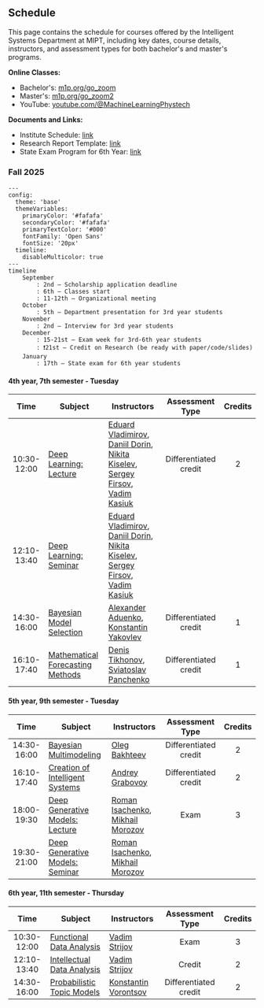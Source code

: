 ## Schedule

This page contains the schedule for courses offered by the Intelligent Systems Department at MIPT, including key dates, course details, instructors, and assessment types for both bachelor's and master's programs.

**Online Classes:**

- Bachelor's: [m1p.org/go_zoom](https://m1p.org/go_zoom)
- Master's: [m1p.org/go_zoom2](https://m1p.org/go_zoom2)
- YouTube: [youtube.com/@MachineLearningPhystech](https://www.youtube.com/@MachineLearningPhystech)

**Documents and Links:**

- Institute Schedule: [link](https://mipt.ru/upload/%D0%A3%D1%87%D0%B5%D0%B1%D0%BD%D0%BE%D0%B5%20%D1%83%D0%BF%D1%80%D0%B0%D0%B2%D0%BB%D0%B5%D0%BD%D0%B8%D0%B5/%D0%A0%D0%B0%D1%81%D0%BF%D0%B8%D1%81%D0%B0%D0%BD%D0%B8%D0%B5%20%D1%81%D0%B5%D1%81%D1%81%D0%B8%D0%B8/%D0%9B%D0%95%D0%A2%D0%9E%202023-2024/%D0%93%D1%80%D0%B0%D1%84%D0%B8%D0%BA%20%D1%83%D1%87%D0%B5%D0%B1%D0%BD%D0%BE%D0%B3%D0%BE%20%D0%BF%D1%80%D0%BE%D1%86%D0%B5%D1%81%D1%81%D0%B0%20%D0%BD%D0%B0%20%D1%81%D0%B0%D0%B9%D1%82.docx.pdf)
- Research Report Template: [link](https://docs.google.com/document/d/1XsYWC7isbiums9jqjzddHIkDjvxqKNvf/edit?usp=sharing)
- State Exam Program for 6th Year: [link](https://docs.google.com/document/d/1KkePnIg2BOf_LHBLBbgRL0W4gqKtt1W0OhJSg43lR_Y/edit?usp=sharing)

### Fall 2025

```mermaid
---
config:
  theme: 'base'
  themeVariables:
    primaryColor: '#fafafa'
    secondaryColor: '#fafafa'
    primaryTextColor: '#000'
    fontFamily: 'Open Sans'
    fontSize: '20px'
  timeline:
    disableMulticolor: true
---
timeline
    September
        : 2nd – Scholarship application deadline
        : 6th – Classes start
        : 11-12th – Organizational meeting
    October
        : 5th – Department presentation for 3rd year students
    November
        : 2nd – Interview for 3rd year students
    December
        : 15-21st – Exam week for 3rd-6th year students
        : ❗️21st – Credit on Research (be ready with paper/code/slides)
    January
        : 17th – State exam for 6th year students
```

#### 4th year, 7th semester - Tuesday

|    Time     | Subject                                                         | Instructors                                                                                                                                                                               |    Assessment Type    | Credits |
| :---------: | --------------------------------------------------------------- | ----------------------------------------------------------------------------------------------------------------------------------------------------------------------------------------- | :-------------------: | :-----: |
| 10:30-12:00 | [Deep Learning: Lecture](/course/deep_learning)                 | [Eduard Vladimirov](/people/vladimirov_ea), [Daniil Dorin](/people/dorin_dd), [Nikita Kiselev](/people/kiselev_ns), [Sergey Firsov](/people/firsov_sa), [Vadim Kasiuk](/people/kasiuk_va) | Differentiated credit |    2    |
| 12:10-13:40 | [Deep Learning: Seminar](/course/deep_learning)                 | [Eduard Vladimirov](/people/vladimirov_ea), [Daniil Dorin](/people/dorin_dd), [Nikita Kiselev](/people/kiselev_ns), [Sergey Firsov](/people/firsov_sa), [Vadim Kasiuk](/people/kasiuk_va) |                       |         |
| 14:30-16:00 | [Bayesian Model Selection](/course/bayesian_model_selection)    | [Alexander Aduenko](/people/aduenko_aa), [Konstantin Yakovlev](/people/yakovlev_kd)                                                                                                       | Differentiated credit |    1    |
| 16:10-17:40 | [Mathematical Forecasting Methods](/course/forecasting_methods) | [Denis Tikhonov](/people/tikhonov_dm), [Sviatoslav Panchenko](/people/panchenko_sk)                                                                                                       | Differentiated credit |    1    |

#### 5th year, 9th semester - Tuesday

|    Time     | Subject                                                           | Instructors                                                                   |    Assessment Type    | Credits |
| :---------: | ----------------------------------------------------------------- | ----------------------------------------------------------------------------- | :-------------------: | :-----: |
| 14:30-16:00 | [Bayesian Multimodeling](/course/bayesian_multimodeling)          | [Oleg Bakhteev](/people/bakhteev_oy)                                          | Differentiated credit |    2    |
| 16:10-17:40 | [Creation of Intelligent Systems](/course/rnd_in_ai)              | [Andrey Grabovoy](/people/grabovoy_av)                                        | Differentiated credit |    2    |
| 18:00-19:30 | [Deep Generative Models: Lecture](/course/deep_generative_models) | [Roman Isachenko](/people/isachenko_rv), [Mikhail Morozov](/people/morozov_m) |         Exam          |    3    |
| 19:30-21:00 | [Deep Generative Models: Seminar](/course/deep_generative_models) | [Roman Isachenko](/people/isachenko_rv), [Mikhail Morozov](/people/morozov_m) |                       |         |

#### 6th year, 11th semester - Thursday

|    Time     | Subject                                                          | Instructors                                  |    Assessment Type    | Credits |
| :---------: | ---------------------------------------------------------------- | -------------------------------------------- | :-------------------: | :-----: |
| 10:30-12:00 | [Functional Data Analysis](/course/functional_data_analysis)     | [Vadim Strijov](/people/strijov_vv)          |         Exam          |    3    |
| 12:10-13:40 | [Intellectual Data Analysis](/course/intellectual_data_analysis) | [Vadim Strijov](/people/strijov_vv)          |        Credit         |    2    |
| 14:30-16:00 | [Probabilistic Topic Models](/course/probabilistic_topic_models) | [Konstantin Vorontsov](/people/vorontsov_kv) | Differentiated credit |    2    |

<br>

<!-- ### [OUTDATED] Spring 2025

#### Key Dates

- **February 6** - Beginning of classes at the department
- **February 9** - Deadline for applications for the research scholarship
- **March 4** - Monday 18:30 presentation about the department for second-year students, offline
- **March 10** - Deadline for submissions to the MIPT conference
- **April 4** - 13:00 conference and discussion of theses for 4th and 6th year students
- **May 18-24** - Exam week for 3rd to 6th year students
- **May 13** - 17:00 (Saturday) Credit on research work for 3rd-6th year and postgraduate students
- **June 2** - PhD qualifying exam for postgraduate students
- **June 6** - 10:00 predefense for 6th year students
- **June 13** - State final attestation for graduating postgraduate students
- **June 13** - 10:00 predefense for 4th year students
- **June 17** - 13:00 (Wednesday) defense for 6th year students, offline 355 room
- **June 17** - Scientific report for graduating postgraduate students
- **June 24** - 13:00 (Wednesday) defense for 4th year students, offline 355 room

#### 3rd year, 6th semester – Thursday

|    Time     | Subject                                                                   | Instructors                                                                                                       |    Assessment Type    | Credits |
| :---------: | ------------------------------------------------------------------------- | ----------------------------------------------------------------------------------------------------------------- | :-------------------: | :-----: |
| 12:10-13:40 | [Introduction to Machine Learning](/course/introduction_machine_learning) | [Andrey Grabovoy](/people/grabovoy_av), [Konstantin Vorontsov](/people/vorontsov_kv)                              | Differentiated credit |    1    |
| 14:30-16:00 | [Programming Practicum in Python](https://github.com/MelLain/mipt-python) | [Murat Apishev](/people/apishev_ma)                                                                               |        Credit         |    1    |
| 16:10-17:40 | [Creation of Intelligent Systems](/course/rnd_in_ai)                      | [Andrey Grabovoy](/people/grabovoy_av), [Vadim Strijov](/people/strijov_vv)                                       |        Credit         |    1    |
| 17:50-19:20 | [My First Scientific Paper](http://m1p.org)                               | [Andrey Grabovoy](/people/grabovoy_av), [Oleg Bakhteev](/people/bakhteev_oy), [Vadim Strijov](/people/strijov_vv) | Differentiated credit |    1    |

#### 4th year, 8th semester – Tuesday

|    Time     | Subject                                                                                 | Instructors                                                                          |    Assessment Type    | Credits |
| :---------: | --------------------------------------------------------------------------------------- | ------------------------------------------------------------------------------------ | :-------------------: | :-----: |
| 10:30-12:00 | [Recommender Systems](/course/recommender_systems)                                      | [Alexey Grishanov](/people/grishanov_av), [Anna Volodkevich](/people/volodkevich_aa) | Differentiated credit |    2    |
| 12:10-13:40 | [Mathematical Forecasting Methods](/course/forecasting_methods)                         | [Denis Tikhonov](/people/tikhonov_dm), [Sviatoslav Panchenko](/people/panchenko_sk)  | Differentiated credit |    3    |
| 14:30-16:00 | [Bayesian Model Selection](/course/bayesian_model_selection)                            | [Alexander Aduenko](/people/aduenko_aa), [Konstantin Yakovlev](/people/yakovlev_kd)  |         Exam          |    2    |
| 16:10-17:40 | [Software Engineering for Machine Learning](/course/software_engineering_data_analysis) | [Anton Khritankov](/people/khritankov_as)                                            | Differentiated credit |    1    |

#### 5th year, 10th semester – Tuesday

|    Time     | Subject                                                                                 | Instructors                               |    Assessment Type    | Credits |
| :---------: | --------------------------------------------------------------------------------------- | ----------------------------------------- | :-------------------: | :-----: |
| 12:10-13:40 | [Bioinformatics](/course/bioinformatics)                                                | [Ivan Torshin](/people/torshin_iy)        | Differentiated credit |    1    |
| 14:30-16:00 | [Creation of Intelligent Systems](/course/rnd_in_ai)                                    | [Andrey Grabovoy](/people/grabovoy_av)    |         Exam          |    2    |
| 16:10-17:40 | [Software Engineering for Machine Learning](/course/software_engineering_data_analysis) | [Anton Khritankov](/people/khritankov_as) | Differentiated credit |    1    |
| 17:50-19:20 | [Bayesian Multimodeling](/course/bayesian_multimodeling)                                | [Oleg Bakhteev](/people/bakhteev_oy)      |         Exam          |    2    | -->
